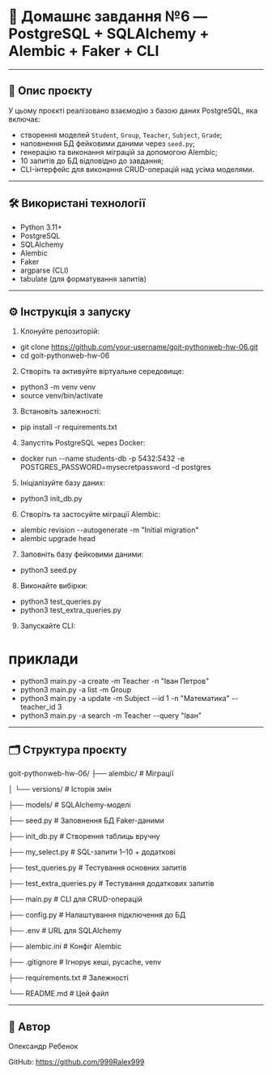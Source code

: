 # 🧠 Домашнє завдання №6 — PostgreSQL + SQLAlchemy + Alembic + Faker + CLI

---

## 📌 Опис проєкту

У цьому проєкті реалізовано взаємодію з базою даних PostgreSQL, яка включає:

- створення моделей `Student`, `Group`, `Teacher`, `Subject`, `Grade`;
- наповнення БД фейковими даними через `seed.py`;
- генерацію та виконання міграцій за допомогою Alembic;
- 10 запитів до БД відповідно до завдання;
- CLI-інтерфейс для виконання CRUD-операцій над усіма моделями.

---

## 🛠 Використані технології

- Python 3.11+
- PostgreSQL
- SQLAlchemy
- Alembic
- Faker
- argparse (CLI)
- tabulate (для форматування запитів)

---

## ⚙️ Інструкція з запуску

1. Клонуйте репозиторій:

- git clone https://github.com/your-username/goit-pythonweb-hw-06.git
- cd goit-pythonweb-hw-06

2. Створіть та активуйте віртуальне середовище:

- python3 -m venv venv
- source venv/bin/activate

3. Встановіть залежності:

- pip install -r requirements.txt

4. Запустіть PostgreSQL через Docker:

- docker run --name students-db -p 5432:5432 -e POSTGRES_PASSWORD=mysecretpassword -d postgres

5. Ініціалізуйте базу даних:

- python3 init_db.py

6. Створіть та застосуйте міграції Alembic:

- alembic revision --autogenerate -m "Initial migration"
- alembic upgrade head

7. Заповніть базу фейковими даними:

- python3 seed.py

8. Виконайте вибірки:

- python3 test_queries.py
- python3 test_extra_queries.py

9. Запускайте CLI:

# приклади
- python3 main.py -a create -m Teacher -n "Іван Петров"
- python3 main.py -a list -m Group
- python3 main.py -a update -m Subject --id 1 -n "Математика" --teacher_id 3
- python3 main.py -a search -m Teacher --query "Іван"

---

## 🗂 Структура проєкту

goit-pythonweb-hw-06/
├── alembic/               # Міграції

│   └── versions/          # Історія змін

├── models/                # SQLAlchemy-моделі

├── seed.py                # Заповнення БД Faker-даними

├── init_db.py             # Створення таблиць вручну

├── my_select.py           # SQL-запити 1–10 + додаткові

├── test_queries.py        # Тестування основних запитів

├── test_extra_queries.py  # Тестування додаткових запитів

├── main.py                # CLI для CRUD-операцій

├── config.py              # Налаштування підключення до БД

├── .env                   # URL для SQLAlchemy

├── alembic.ini            # Конфіг Alembic

├── .gitignore             # Ігнорує кеші, pycache, venv

├── requirements.txt       # Залежності

└── README.md              # Цей файл

---

## 👤 Автор

Олександр Ребенок

GitHub: https://github.com/999Ralex999
